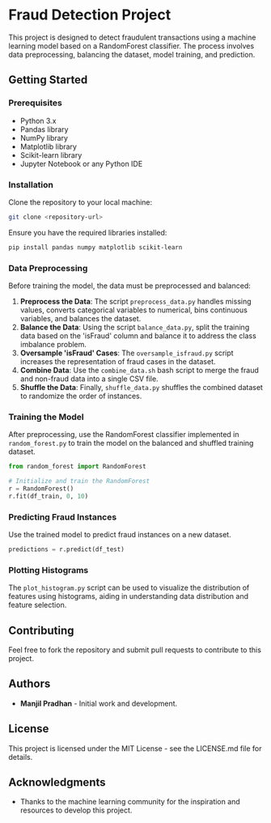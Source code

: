
# Fraud Detection Project

This project is designed to detect fraudulent transactions using a machine learning model based on a RandomForest classifier. The process involves data preprocessing, balancing the dataset, model training, and prediction.

## Getting Started

### Prerequisites

- Python 3.x
- Pandas library
- NumPy library
- Matplotlib library
- Scikit-learn library
- Jupyter Notebook or any Python IDE

### Installation

Clone the repository to your local machine:

```bash
git clone <repository-url>
```

Ensure you have the required libraries installed:

```bash
pip install pandas numpy matplotlib scikit-learn
```

### Data Preprocessing

Before training the model, the data must be preprocessed and balanced:

1. **Preprocess the Data**: The script `preprocess_data.py` handles missing values, converts categorical variables to numerical, bins continuous variables, and balances the dataset.
2. **Balance the Data**: Using the script `balance_data.py`, split the training data based on the 'isFraud' column and balance it to address the class imbalance problem.
3. **Oversample 'isFraud' Cases**: The `oversample_isfraud.py` script increases the representation of fraud cases in the dataset.
4. **Combine Data**: Use the `combine_data.sh` bash script to merge the fraud and non-fraud data into a single CSV file.
5. **Shuffle the Data**: Finally, `shuffle_data.py` shuffles the combined dataset to randomize the order of instances.

### Training the Model

After preprocessing, use the RandomForest classifier implemented in `random_forest.py` to train the model on the balanced and shuffled training dataset.

```python
from random_forest import RandomForest

# Initialize and train the RandomForest
r = RandomForest()
r.fit(df_train, 0, 10)
```

### Predicting Fraud Instances

Use the trained model to predict fraud instances on a new dataset.

```python
predictions = r.predict(df_test)
```

### Plotting Histograms

The `plot_histogram.py` script can be used to visualize the distribution of features using histograms, aiding in understanding data distribution and feature selection.

## Contributing

Feel free to fork the repository and submit pull requests to contribute to this project.

## Authors

- **Manjil Pradhan** - Initial work and development.

## License

This project is licensed under the MIT License - see the LICENSE.md file for details.

## Acknowledgments

- Thanks to the machine learning community for the inspiration and resources to develop this project.
